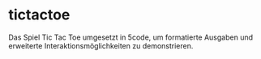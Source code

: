 # tictactoe

Das Spiel Tic Tac Toe umgesetzt in 5code, um formatierte Ausgaben und erweiterte Interaktionsmöglichkeiten zu demonstrieren. 

